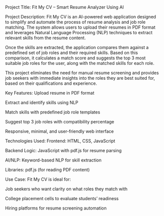 Project Title:
Fit My CV – Smart Resume Analyzer Using AI

Project Description:
Fit My CV is an AI-powered web application designed to simplify and automate the process of resume analysis and job role matching. The system allows users to upload their resumes in PDF format and leverages Natural Language Processing (NLP) techniques to extract relevant skills from the resume content.

Once the skills are extracted, the application compares them against a predefined set of job roles and their required skills. Based on this comparison, it calculates a match score and suggests the top 3 most suitable job roles for the user, along with the matched skills for each role.

This project eliminates the need for manual resume screening and provides job seekers with immediate insights into the roles they are best suited for, based on their qualifications and experience.

Key Features:
Upload resume in PDF format

Extract and identify skills using NLP

Match skills with predefined job role templates

Suggest top 3 job roles with compatibility percentage

Responsive, minimal, and user-friendly web interface

Technologies Used:
Frontend: HTML, CSS, JavaScript

Backend Logic: JavaScript with pdf.js for resume parsing

AI/NLP: Keyword-based NLP for skill extraction

Libraries: pdf.js (for reading PDF content)

Use Case:
Fit My CV is ideal for:

Job seekers who want clarity on what roles they match with

College placement cells to evaluate students’ readiness

Hiring platforms for resume screening automation

